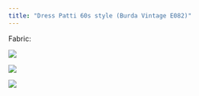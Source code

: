 ```yaml
---
title: "Dress Patti 60s style (Burda Vintage E082)"
---
```


Fabric:

![](DSCF7930.jpg)

![](DSCF7933.jpg)

![](DSCF7936.jpg)